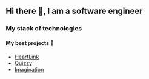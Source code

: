 ## Hi there 👋, I am a software engineer

### My stack of technologies


#### My best projects :rocket:
 + [HeartLink](https://github.com/FOrcedbruh/HeartLink)
 + [Quizzy](https://github.com/FOrcedbruh/Quizy)
 + [Imagination](https://github.com/FOrcedbruh/Imagination_server)
